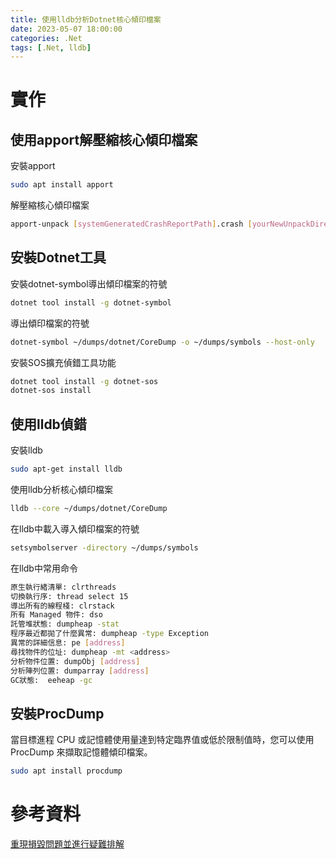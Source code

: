 ```yaml
---
title: 使用lldb分析Dotnet核心傾印檔案
date: 2023-05-07 18:00:00
categories: .Net
tags: [.Net, lldb]
---
```


# 實作

## 使用apport解壓縮核心傾印檔案

安裝apport
```bash
sudo apt install apport
```

解壓縮核心傾印檔案
```bash
apport-unpack [systemGeneratedCrashReportPath].crash [yourNewUnpackDirectoryHere]
```

<!--more-->

<!-- cd [yourNewUnpackDirectoryHere]/
sudo apt install gdb
gdb `cat ExecutablePath` CoreDump
堆疊: bt full
顯示一些特定的資訊: info
中斷點: b
印出程式碼: list ( l )
顯示正在執行的程式:info frame 0
對執行中的程式以進行除錯: attach PID
在拋出的異常上設置斷點: catch throw
印出變數內容: print *(long**)0x7fffffffdc98
檢查點: watch *(long**)0x7fffffffdc98
反向調試: reverse-stepi -->

<!-- export PATH="$HOME/.dotnet/tools:$PATH" -->

<!-- dotnet tool install -g dotnet-dump
dotnet-dump ps
dotnet-dump collect --process-id 1902 -->

## 安裝Dotnet工具

安裝dotnet-symbol導出傾印檔案的符號
```bash
dotnet tool install -g dotnet-symbol
```

導出傾印檔案的符號
```bash
dotnet-symbol ~/dumps/dotnet/CoreDump -o ~/dumps/symbols --host-only
```

安裝SOS擴充偵錯工具功能
```bash
dotnet tool install -g dotnet-sos
dotnet-sos install
```

## 使用lldb偵錯

安裝lldb
```bash
sudo apt-get install lldb
```

使用lldb分析核心傾印檔案
```bash
lldb --core ~/dumps/dotnet/CoreDump
```

在lldb中載入導入傾印檔案的符號
```bash
setsymbolserver -directory ~/dumps/symbols
```

在lldb中常用命令
```bash
原生執行緒清單: clrthreads
切換執行序: thread select 15
導出所有的線程棧: clrstack
所有 Managed 物件: dso
託管堆狀態: dumpheap -stat
程序最近都拋了什麼異常: dumpheap -type Exception
異常的詳細信息: pe [address]
尋找物件的位址: dumpheap -mt <address>
分析物件位置: dumpObj [address]
分析陣列位置: dumparray [address]
GC狀態:  eeheap -gc
```

## 安裝ProcDump

當目標進程 CPU 或記憶體使用量達到特定臨界值或低於限制值時，您可以使用 ProcDump 來擷取記憶體傾印檔案。
```bash
sudo apt install procdump
```

# 參考資料

[重現損毀問題並進行疑難排解](https://learn.microsoft.com/zh-tw/troubleshoot/developer/webapps/aspnetcore/practice-troubleshoot-linux/lab-1-1-reproduce-troubleshoot)